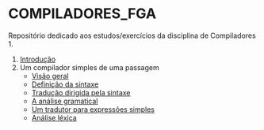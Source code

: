 # COMPILADORES_FGA

Repositório dedicado aos estudos/exercícios da disciplina de Compiladores 1.

1. <a href="https://github.com/owhenrique/COMPILADORES_studies/tree/main/aula_1">Introdução</a>
2. Um compilador simples de uma passagem
    * <a href="https://github.com/owhenrique/COMPILADORES_studies/tree/main/aula_2-1">Visão geral</a>
    * <a href="https://github.com/owhenrique/COMPILADORES_studies/tree/main/aula_2-2">Definição da sintaxe</a>
    * <a href="https://github.com/owhenrique/COMPILADORES_studies/tree/main/aula_2-3">Tradução dirigida pela sintaxe</a>
    * <a href="https://github.com/owhenrique/COMPILADORES_studies/tree/main/aula_2-4">A análise gramatical</a>
    * <a href="https://github.com/owhenrique/COMPILADORES_studies/tree/main/aula_2-5">Um tradutor para expressões simples</a>
    * <a href="https://github.com/owhenrique/COMPILADORES_studies/tree/main/aula_2-6">Análise léxica</a>